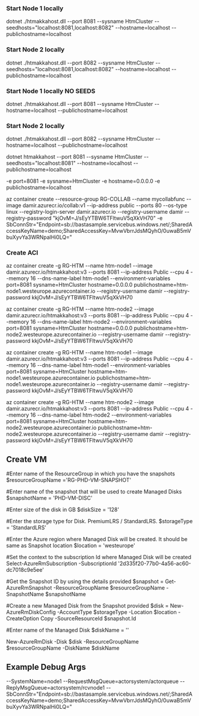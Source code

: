 ﻿
### Start Node 1 locally
dotnet ./htmakkahost.dll --port  8081  --sysname HtmCluster --seedhosts="localhost:8081,localhost:8082" --hostname=localhost --publichostname=localhost

### Start Node 2 locally
dotnet ./htmakkahost.dll --port  8082  --sysname HtmCluster --seedhosts="localhost:8081,localhost:8082" --hostname=localhost --publichostname=localhost


### Start Node 1 locally NO SEEDS
dotnet ./htmakkahost.dll --port  8081  --sysname HtmCluster  --hostname=localhost --publichostname=localhost

### Start Node 2 locally
dotnet ./htmakkahost.dll --port  8082  --sysname HtmCluster  --hostname=localhost --publichostname=localhost


dotnet htmakkahost  --port  8081  --sysname HtmCluster --seedhosts="localhost:8081" --hostname=localhost --publichostname=localhost


-e port=8081  -e sysname=HtmCluster -e hostname=0.0.0.0 -e publichostname=localhost

az container create --resource-group RG-COLLAB --name mycollabfunc --image damir.azurecr.io/collab:v1 --ip-address public --ports 80 --os-type linux --registry-login-server damir.azurecr.io --registry-username damir --registry-password "kjOvM=J/sEyYTBW6TFltwuV5qXkVH70" -e SbConnStr="Endpoint=sb://bastasample.servicebus.windows.net/;SharedAccessKeyName=demo;SharedAccessKey=MvwVbrrJdsMQyhO/0uwaB5mVbuXyvYa3WRNpalHi0LQ="

### Create ACI 
az container create -g  RG-HTM --name htm-node1 --image damir.azurecr.io/htmakkahost:v3 --ports 8081 --ip-address Public --cpu 4 --memory 16 --dns-name-label htm-node1 --environment-variables port=8081 sysname=HtmCluster hostname=0.0.0.0 publichostname=htm-node1.westeurope.azurecontainer.io --registry-username damir --registry-password kkjOvM=J/sEyYTBW6TFltwuV5qXkVH70


az container create -g  RG-HTM --name htm-node2 --image damir.azurecr.io/htmakkahost:v3 --ports 8081 --ip-address Public --cpu 4 --memory 16 --dns-name-label htm-node2 --environment-variables port=8081 sysname=HtmCluster hostname=0.0.0.0 publichostname=htm-node2.westeurope.azurecontainer.io --registry-username damir --registry-password kkjOvM=J/sEyYTBW6TFltwuV5qXkVH70




az container create -g  RG-HTM --name htm-node1 --image damir.azurecr.io/htmakkahost:v3 --ports 8081 --ip-address Public --cpu 4 --memory 16 --dns-name-label htm-node1 --environment-variables port=8081 sysname=HtmCluster hostname=htm-node1.westeurope.azurecontainer.io publichostname=htm-node1.westeurope.azurecontainer.io --registry-username damir --registry-password kkjOvM=J/sEyYTBW6TFltwuV5qXkVH70


az container create -g  RG-HTM --name htm-node2 --image damir.azurecr.io/htmakkahost:v3 --ports 8081 --ip-address Public --cpu 4 --memory 16 --dns-name-label htm-node2 --environment-variables port=8081 sysname=HtmCluster hostname=htm-node2.westeurope.azurecontainer.io publichostname=htm-node2.westeurope.azurecontainer.io --registry-username damir --registry-password kkjOvM=J/sEyYTBW6TFltwuV5qXkVH70


## Create VM

#Enter name of the ResourceGroup in which you have the snapshots
$resourceGroupName ='RG-PHD-VM-SNAPSHOT'

#Enter name of the snapshot that will be used to create Managed Disks
$snapshotName = 'PHD-VM-DISC'

#Enter size of the disk in GB
$diskSize = '128'

#Enter the storage type for Disk. PremiumLRS / StandardLRS.
$storageType = 'StandardLRS'

#Enter the Azure region where Managed Disk will be created. It should be same as Snapshot location
$location = 'westeurope'

#Set the context to the subscription Id where Managed Disk will be created
Select-AzureRmSubscription -SubscriptionId '2d335f20-77b0-4a56-ac60-dc7018c9e5ee'

#Get the Snapshot ID by using the details provided
$snapshot = Get-AzureRmSnapshot -ResourceGroupName $resourceGroupName -SnapshotName $snapshotName 

#Create a new Managed Disk from the Snapshot provided 
$disk = New-AzureRmDiskConfig -AccountType $storageType -Location $location -CreateOption Copy -SourceResourceId $snapshot.Id

#Enter name of the Managed Disk
$diskName = '<Name of the Disk to be created>'

New-AzureRmDisk -Disk $disk -ResourceGroupName $resourceGroupName -DiskName $diskName

## Example Debug Args
--SystemName=node1 --RequestMsgQueue=actorsystem/actorqueue --ReplyMsgQueue=actorsystem/rcvnode1 --SbConnStr="Endpoint=sb://bastasample.servicebus.windows.net/;SharedAccessKeyName=demo;SharedAccessKey=MvwVbrrJdsMQyhO/0uwaB5mVbuXyvYa3WRNpalHi0LQ="